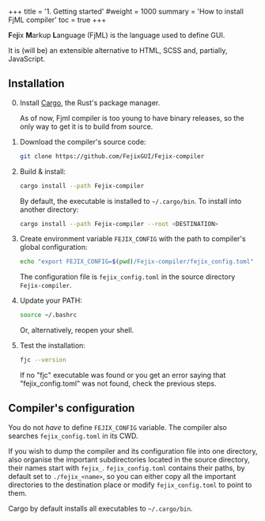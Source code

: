 +++
title = '1. Getting started'
#weight = 1000
summary = 'How to install FjML compiler'
toc = true
+++

**F**e**j**ix **M**arkup **L**anguage (FjML) is the language used to define GUI.

It is (will be) an extensible alternative to HTML, SCSS and, partially, JavaScript.

## Installation

0. Install [Cargo](https://www.rust-lang.org/tools/install), the Rust's package manager.
   
    As of now, Fjml compiler is too young to have binary releases, so the only way to get it is to build from source. 

1. Download the compiler's source code:

    ```bash
    git clone https://github.com/FejixGUI/Fejix-compiler
    ```

2. Build & install:

    ```bash
    cargo install --path Fejix-compiler
    ```

    By default, the executable is installed to `~/.cargo/bin`. To install into another directory:

    ```bash
    cargo install --path Fejix-compiler --root <DESTINATION>
    ```

3. Create environment variable `FEJIX_CONFIG` with the path to compiler's global configuration:

    ```bash
    echo "export FEJIX_CONFIG=$(pwd)/Fejix-compiler/fejix_config.toml" >> ~/.bashrc
    ```

    The configuration file is `fejix_config.toml` in the source directory `Fejix-compiler`.

4. Update your PATH:
   
   ```bash
   source ~/.bashrc
   ```

   Or, alternatively, reopen your shell.

5. Test the installation:

    ```bash
    fjc --version
    ```

    If no "fjc" executable was found or you get an error saying that "fejix_config.toml" was not found, check the previous steps.

## Compiler's configuration

You do not _have_ to define `FEJIX_CONFIG` variable. The compiler also searches `fejix_config.toml` in its CWD.

If you wish to dump the compiler and its configuration file into one directory, also organise the important subdirectories located in the source directory, their names start with `fejix_`.
`fejix_config.toml` contains their paths, by default set to `./fejix_<name>`, so you can either copy all the important directories to the destination place or modify `fejix_config.toml` to point to them.

Cargo by default installs all executables to `~/.cargo/bin`.
